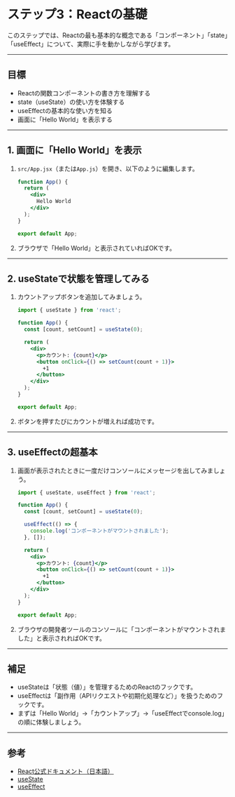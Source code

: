 # ステップ3：Reactの基礎

このステップでは、Reactの最も基本的な概念である「コンポーネント」「state」「useEffect」について、実際に手を動かしながら学びます。

---

## 目標

- Reactの関数コンポーネントの書き方を理解する
- state（useState）の使い方を体験する
- useEffectの基本的な使い方を知る
- 画面に「Hello World」を表示する

---

## 1. 画面に「Hello World」を表示

1. `src/App.jsx`（または`App.js`）を開き、以下のように編集します。

    ```jsx
    function App() {
      return (
        <div>
          Hello World
        </div>
      );
    }

    export default App;
    ```

2. ブラウザで「Hello World」と表示されていればOKです。

---

## 2. useStateで状態を管理してみる

1. カウントアップボタンを追加してみましょう。

    ```jsx
    import { useState } from 'react';

    function App() {
      const [count, setCount] = useState(0);

      return (
        <div>
          <p>カウント: {count}</p>
          <button onClick={() => setCount(count + 1)}>
            +1
          </button>
        </div>
      );
    }

    export default App;
    ```

2. ボタンを押すたびにカウントが増えれば成功です。

---

## 3. useEffectの超基本

1. 画面が表示されたときに一度だけコンソールにメッセージを出してみましょう。

    ```jsx
    import { useState, useEffect } from 'react';

    function App() {
      const [count, setCount] = useState(0);

      useEffect(() => {
        console.log('コンポーネントがマウントされました');
      }, []);

      return (
        <div>
          <p>カウント: {count}</p>
          <button onClick={() => setCount(count + 1)}>
            +1
          </button>
        </div>
      );
    }

    export default App;
    ```

2. ブラウザの開発者ツールのコンソールに「コンポーネントがマウントされました」と表示されればOKです。

---

## 補足

- useStateは「状態（値）」を管理するためのReactのフックです。
- useEffectは「副作用（APIリクエストや初期化処理など）」を扱うためのフックです。
- まずは「Hello World」→「カウントアップ」→「useEffectでconsole.log」の順に体験しましょう。

---

## 参考

- [React公式ドキュメント（日本語）](https://ja.react.dev/)
- [useState](https://ja.react.dev/reference/react/useState)
- [useEffect](https://ja.react.dev/reference/react/useEffect) 